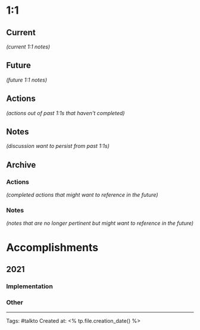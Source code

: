 # 1:1
## Current
_(current 1:1 notes)_


## Future
_(future 1:1 notes)_


## Actions
_(actions out of past 1:1s that haven't completed)_


## Notes
_(discussion want to persist from past 1:1s)_


## Archive
### Actions
_(completed actions that might want to reference in the future)_


### Notes
_(notes that are no longer pertinent but might want to reference in the future)_


# Accomplishments
## 2021
### Implementation

### Other

---

Tags: #talkto
Created at: <% tp.file.creation_date() %>
